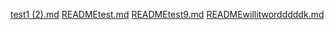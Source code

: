 
[test1 (2).md](https://github.com/oxa111/Cybersecurity-Portfolio/files/7450348/test1.2.md)
[READMEtest.md](https://github.com/oxa111/Cybersecurity-Portfolio/files/7450367/READMEtest.md)
[READMEtest9.md](https://github.com/oxa111/Cybersecurity-Portfolio/files/7450375/READMEtest9.md)
[READMEwillitwordddddk.md](https://github.com/oxa111/Cybersecurity-Portfolio/files/7450399/READMEwillitwordddddk.md)
